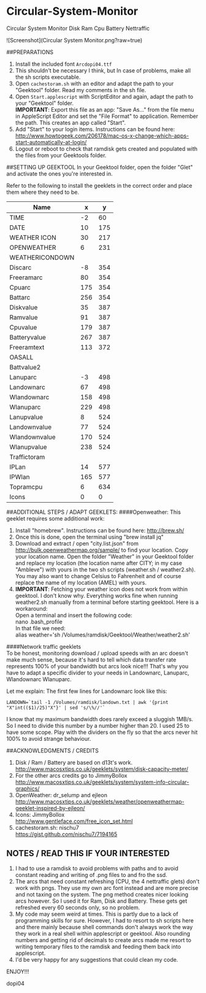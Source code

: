 # Circular-System-Monitor
Circular System Monitor Disk Ram Cpu Battery Nettraffic

![Screenshot](Circular System Monitor.png?raw=true)

##PREPARATIONS

1. Install the included font `Arcdopi04.ttf`
2. This shouldn't be necessary I think,  but In case of problems, make all the sh scripts executable.
3. Open `cachestoram.sh` with an editor and adapt the path to your "Geektool" folder. Read my comments in the sh file.
4. Open `Start.applescript` with ScriptEditor and again, adapt the path to your "Geektool" folder.   
    **IMPORTANT**: Export this file as an app: "Save As..." from the file menu in AppleScript Editor and set the "File Format" to application. Remember the path. This creates an app called "Start".
5. Add "Start" to your login items.  Instructions can be found here: http://www.howtogeek.com/206178/mac-os-x-change-which-apps-start-automatically-at-login/
6. Logout or reboot to check that ramdisk gets created and populated with the files from your Geektools folder.

##SETTING UP GEEKTOOL
In your Geektool folder, open the folder "Glet" and activate the ones you're interested in.
  
Refer to the following to install the geeklets in the correct order and place them where they need to be.  

Name|x|y
---|---|---
TIME|-2|60
DATE|10|175
WEATHER ICON|30|217
OPENWEATHER|6|231
WEATHERICONDOWN||
Discarc|-8|354
Freeramarc|80|354
Cpuarc|175|354
Battarc|256|354
Diskvalue|35|387
Ramvalue|91|387
Cpuvalue|179|387
Batteryvalue|267|387
Freeramtext|113|372
OASALL||
Battvalue2||
Lanuparc|-3|498
Landownarc|67|498
Wlandownarc|158|498
Wlanuparc|229|498
Lanupvalue|8|524
Landownvalue|77|524
Wlandownvalue|170|524
Wlanupvalue|238|524
Traffictoram||
IPLan|14|577  
IPWlan|165|577  
Topramcpu|6|634  
Icons|0|0


##ADDITIONAL STEPS / ADAPT GEEKLETS:
####Openweather: This geeklet requires some additional work:   
1. Install "homebrew". Instructions can be found here: http://brew.sh/ 
2. Once this is done, open the terminal using  "brew install jq"  
3. Download and extract / open  "city.list.json" from http://bulk.openweathermap.org/sample/ to find your location. Copy your location name. 
   Open the folder "Weather" in your Geektool folder and replace my location (the location name after CITY; in my case "Ambleve") with yours in the two sh scripts (weather.sh / weather2.sh). 
   You may also want to change Celsius to Fahrenheit and of course replace the name of my location (AMEL) with yours.  
4. **IMPORTANT**: Fetching your weather icon does not work from within geektool. I don't know why. 
   Everything works fine when running weather2.sh manually from a terminal before starting geektool. Here is a workaround:    
    Open a terminal and insert the following code:  
    nano .bash_profile  
    In that file we need:  
    alias weather='sh /Volumes/ramdisk/Geektool/Weather/weather2.sh'  

####Network traffic geeklets  
To be honest, monitoring download / upload speeds with an arc doesn't make much sense, because it's hard to tell which data transfer rate represents 100% of your bandwidth but arcs look nice!!! That's why you have to adapt a specific divider to your needs in Landownarc, Lanuparc, Wlandownarc Wlanuparc.     

Let me explain: The first few lines for Landownarc look like this: 
```
LANDOWN=`tail -1 /Volumes/ramdisk/landown.txt | awk '{print "X"int(($1)/25)"X"}' | sed 's/\%//'`
```
I know that my maximum bandwidth does rarely exceed a sluggish 1MB/s. So I need to divide this number by a number higher than 20. I used 25 to have some scope. Play with the dividers on the fly so that the arcs never hit 100% to avoid strange behaviour.

##ACKNOWLEDGMENTS / CREDITS

1. Disk / Ram / Battery are based on d13t's work.  
http://www.macosxtips.co.uk/geeklets/system/disk-capacity-meter/
2. For the other arcs credits go to JimmyBollox  
http://www.macosxtips.co.uk/geeklets/system/system-info-circular-graphics/
3. OpenWeather: dr_selump and ejleon  
http://www.macosxtips.co.uk/geeklets/weather/openweathermap-geeklet-inspired-by-ejleon/
4. Icons: JimmyBollox  
http://www.gentleface.com/free_icon_set.html
5. cachestoram.sh: nischu7  
https://gist.github.com/nischu7/7194165

## NOTES / READ THIS IF YOUR INTERESTED

1. I had to use a ramdisk to avoid problems with paths and to avoid constant reading and writing of .png files to and fro the ssd.
2. The arcs that need constant refreshing (CPU, the 4 nettraffic glets) don't work with pngs. They use my own arc font instead and are more precise and not taxing on the system. The png method creates nicer looking arcs however. So I used it for Ram, Disk and Battery. These gets get refreshed every 60 seconds only, so no problem.
3. My code may seem weird at times. This is partly due to a lack of programming skills for sure.  However, I had to resort to sh scripts here and there mainly because shell commands don't always work the way they work in a real shell within applescript or geektool. Also rounding numbers and getting rid of decimals to create arcs made me resort to writing temporary files to the ramdisk and feeding them back into applescript.
4. I'd be very happy for any suggestions that could clean my code.

ENJOY!!!

dopi04     
